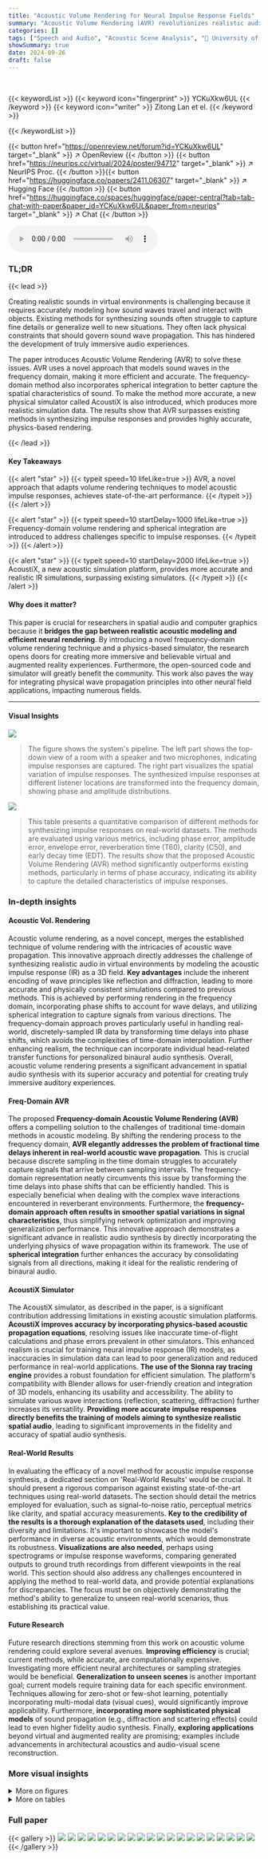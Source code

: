 ```yaml
---
title: "Acoustic Volume Rendering for Neural Impulse Response Fields"
summary: "Acoustic Volume Rendering (AVR) revolutionizes realistic audio synthesis by adapting volume rendering to model acoustic impulse responses, achieving state-of-the-art performance in novel pose synthesi..."
categories: []
tags: ["Speech and Audio", "Acoustic Scene Analysis", "🏢 University of Pennsylvania",]
showSummary: true
date: 2024-09-26
draft: false
---
```


<br>

{{< keywordList >}}
{{< keyword icon="fingerprint" >}} YCKuXkw6UL {{< /keyword >}}
{{< keyword icon="writer" >}} Zitong Lan et el. {{< /keyword >}}
 
{{< /keywordList >}}

{{< button href="https://openreview.net/forum?id=YCKuXkw6UL" target="_blank" >}}
↗ OpenReview
{{< /button >}}
{{< button href="https://neurips.cc/virtual/2024/poster/94712" target="_blank" >}}
↗ NeurIPS Proc.
{{< /button >}}{{< button href="https://huggingface.co/papers/2411.06307" target="_blank" >}}
↗ Hugging Face
{{< /button >}}
{{< button href="https://huggingface.co/spaces/huggingface/paper-central?tab=tab-chat-with-paper&paper_id=YCKuXkw6UL&paper_from=neurips" target="_blank" >}}
↗ Chat
{{< /button >}}



<audio controls>
    <source src="https://ai-paper-reviewer.com/YCKuXkw6UL/podcast.wav" type="audio/wav">
    Your browser does not support the audio element.
</audio>


### TL;DR


{{< lead >}}

Creating realistic sounds in virtual environments is challenging because it requires accurately modeling how sound waves travel and interact with objects.  Existing methods for synthesizing sounds often struggle to capture fine details or generalize well to new situations. They often lack physical constraints that should govern sound wave propagation. This has hindered the development of truly immersive audio experiences.

The paper introduces Acoustic Volume Rendering (AVR) to solve these issues. AVR uses a novel approach that models sound waves in the frequency domain, making it more efficient and accurate. The frequency-domain method also incorporates spherical integration to better capture the spatial characteristics of sound. To make the method more accurate, a new physical simulator called AcoustiX is also introduced, which produces more realistic simulation data. The results show that AVR surpasses existing methods in synthesizing impulse responses and provides highly accurate, physics-based rendering.

{{< /lead >}}


#### Key Takeaways

{{< alert "star" >}}
{{< typeit speed=10 lifeLike=true >}} AVR, a novel approach that adapts volume rendering techniques to model acoustic impulse responses, achieves state-of-the-art performance. {{< /typeit >}}
{{< /alert >}}

{{< alert "star" >}}
{{< typeit speed=10 startDelay=1000 lifeLike=true >}} Frequency-domain volume rendering and spherical integration are introduced to address challenges specific to impulse responses. {{< /typeit >}}
{{< /alert >}}

{{< alert "star" >}}
{{< typeit speed=10 startDelay=2000 lifeLike=true >}} AcoustiX, a new acoustic simulation platform, provides more accurate and realistic IR simulations, surpassing existing simulators. {{< /typeit >}}
{{< /alert >}}

#### Why does it matter?
This paper is crucial for researchers in spatial audio and computer graphics because it **bridges the gap between realistic acoustic modeling and efficient neural rendering**. By introducing a novel frequency-domain volume rendering technique and a physics-based simulator, the research opens doors for creating more immersive and believable virtual and augmented reality experiences.  Furthermore, the open-sourced code and simulator will greatly benefit the community. This work also paves the way for integrating physical wave propagation principles into other neural field applications, impacting numerous fields.

------
#### Visual Insights



![](https://ai-paper-reviewer.com/YCKuXkw6UL/figures_1_1.jpg)

> The figure shows the system's pipeline. The left part shows the top-down view of a room with a speaker and two microphones, indicating impulse responses are captured. The right part visualizes the spatial variation of impulse responses. The synthesized impulse responses at different listener locations are transformed into the frequency domain, showing phase and amplitude distributions.





![](https://ai-paper-reviewer.com/YCKuXkw6UL/tables_6_1.jpg)

> This table presents a quantitative comparison of different methods for synthesizing impulse responses on real-world datasets.  The methods are evaluated using various metrics, including phase error, amplitude error, envelope error, reverberation time (T60), clarity (C50), and early decay time (EDT).  The results show that the proposed Acoustic Volume Rendering (AVR) method significantly outperforms existing methods, particularly in terms of phase accuracy, indicating its ability to capture the detailed characteristics of impulse responses.





### In-depth insights


#### Acoustic Vol. Rendering
Acoustic volume rendering, as a novel concept, merges the established technique of volume rendering with the intricacies of acoustic wave propagation.  This innovative approach directly addresses the challenge of synthesizing realistic audio in virtual environments by modeling the acoustic impulse response (IR) as a 3D field. **Key advantages** include the inherent encoding of wave principles like reflection and diffraction, leading to more accurate and physically consistent simulations compared to previous methods.  This is achieved by performing rendering in the frequency domain, incorporating phase shifts to account for wave delays, and utilizing spherical integration to capture signals from various directions.  The frequency-domain approach proves particularly useful in handling real-world, discretely-sampled IR data by transforming time delays into phase shifts, which avoids the complexities of time-domain interpolation.  Further enhancing realism, the technique can incorporate individual head-related transfer functions for personalized binaural audio synthesis. Overall, acoustic volume rendering presents a significant advancement in spatial audio synthesis with its superior accuracy and potential for creating truly immersive auditory experiences.

#### Freq-Domain AVR
The proposed **Frequency-domain Acoustic Volume Rendering (AVR)** offers a compelling solution to the challenges of traditional time-domain methods in acoustic modeling.  By shifting the rendering process to the frequency domain, **AVR elegantly addresses the problem of fractional time delays inherent in real-world acoustic wave propagation**. This is crucial because discrete sampling in the time domain struggles to accurately capture signals that arrive between sampling intervals. The frequency-domain representation neatly circumvents this issue by transforming the time delays into phase shifts that can be efficiently handled. This is especially beneficial when dealing with the complex wave interactions encountered in reverberant environments. Furthermore, the **frequency-domain approach often results in smoother spatial variations in signal characteristics**, thus simplifying network optimization and improving generalization performance.  This innovative approach demonstrates a significant advance in realistic audio synthesis by directly incorporating the underlying physics of wave propagation within its framework. The use of **spherical integration** further enhances the accuracy by consolidating signals from all directions, making it ideal for the realistic rendering of binaural audio.

#### AcoustiX Simulator
The AcoustiX simulator, as described in the paper, is a significant contribution addressing limitations in existing acoustic simulation platforms.  **AcoustiX improves accuracy by incorporating physics-based acoustic propagation equations**, resolving issues like inaccurate time-of-flight calculations and phase errors prevalent in other simulators. This enhanced realism is crucial for training neural impulse response (IR) models, as inaccuracies in simulation data can lead to poor generalization and reduced performance in real-world applications.  **The use of the Sionna ray tracing engine** provides a robust foundation for efficient simulation.  The platform's compatibility with Blender allows for user-friendly creation and integration of 3D models, enhancing its usability and accessibility. The ability to simulate various wave interactions (reflection, scattering, diffraction) further increases its versatility.  **Providing more accurate impulse responses directly benefits the training of models aiming to synthesize realistic spatial audio**, leading to significant improvements in the fidelity and accuracy of spatial audio synthesis.

#### Real-World Results
In evaluating the efficacy of a novel method for acoustic impulse response synthesis, a dedicated section on 'Real-World Results' would be crucial.  It should present a rigorous comparison against existing state-of-the-art techniques using real-world datasets. The section should detail the metrics employed for evaluation, such as signal-to-noise ratio, perceptual metrics like clarity, and spatial accuracy measurements.  **Key to the credibility of the results is a thorough explanation of the datasets used**, including their diversity and limitations. It's important to showcase the model's performance in diverse acoustic environments, which would demonstrate its robustness. **Visualizations are also needed**, perhaps using spectrograms or impulse response waveforms, comparing generated outputs to ground truth recordings from different viewpoints in the real world. This section should also address any challenges encountered in applying the method to real-world data, and provide potential explanations for discrepancies.  The focus must be on objectively demonstrating the method's ability to generalize to unseen real-world scenarios, thus establishing its practical value.

#### Future Research
Future research directions stemming from this work on acoustic volume rendering could explore several avenues. **Improving efficiency** is crucial; current methods, while accurate, are computationally expensive.  Investigating more efficient neural architectures or sampling strategies would be beneficial.  **Generalization to unseen scenes** is another important goal; current models require training data for each specific environment.  Techniques allowing for zero-shot or few-shot learning, potentially incorporating multi-modal data (visual cues), would significantly improve applicability.  Furthermore, **incorporating more sophisticated physical models** of sound propagation (e.g., diffraction and scattering effects) could lead to even higher fidelity audio synthesis.  Finally, **exploring applications** beyond virtual and augmented reality are promising; examples include advancements in architectural acoustics and audio-visual scene reconstruction.


### More visual insights

<details>
<summary>More on figures
</summary>


![](https://ai-paper-reviewer.com/YCKuXkw6UL/figures_1_2.jpg)

> This figure compares the accuracy of time-of-flight estimations between SoundSpaces 2.0 and the proposed AcoustiX simulator.  It plots simulated time-of-flight against the ground truth time-of-flight for varying emitter-listener distances.  The results show that SoundSpaces 2.0 has significant errors, especially at shorter distances, whereas AcoustiX provides far more accurate estimations, demonstrating its improved simulation capabilities.


![](https://ai-paper-reviewer.com/YCKuXkw6UL/figures_4_1.jpg)

> This figure illustrates the pipeline of the proposed Acoustic Volume Rendering (AVR) method. It shows how the method works step by step, starting from sampling points along a ray from the microphone to obtaining the final rendered impulse response. The key steps include querying a neural network to get signals and density, applying time delay to account for wave propagation, performing acoustic volume rendering for each ray, and integrating signals from all directions using a gain pattern to get the final impulse response. The figure provides a clear visualization of the entire process, making it easier to understand the core idea of the AVR method.


![](https://ai-paper-reviewer.com/YCKuXkw6UL/figures_6_1.jpg)

> This figure compares the spatial distribution of signals (both amplitude and phase) generated by different methods against the ground truth. The comparison is done across three different datasets: MeshRIR and two simulated environments. The visualization shows that the proposed method (AVR) accurately captures the signal distribution, unlike existing methods (NAF and INRAS) that fail to capture the detailed characteristics.


![](https://ai-paper-reviewer.com/YCKuXkw6UL/figures_7_1.jpg)

> The figure shows the model's ability to synthesize impulse responses at novel listener positions based on observations from a speaker.  The left panel depicts the general process, where observations from different positions are used to construct an impulse response field. The right panel shows a visualization of the spatial variation of impulse responses, which is visualized in the frequency domain to highlight phase and amplitude at specific wavelengths. The visualization helps demonstrate how the proposed method can accurately capture spatial variation of impulse responses. 


![](https://ai-paper-reviewer.com/YCKuXkw6UL/figures_7_2.jpg)

> This figure compares the spatial distribution of signals from different methods (NAF, INRAS, AVR, and Ground Truth) on the MeshRIR dataset and two simulated environments.  It visualizes the amplitude and phase of the impulse responses across different spatial locations. The comparison highlights that AVR accurately captures the detailed signal characteristics, unlike NAF and INRAS which struggle to represent the spatial signal variations properly. This demonstrates the superior performance of AVR in modeling the complex spatial variations of impulse responses.


![](https://ai-paper-reviewer.com/YCKuXkw6UL/figures_15_1.jpg)

> This figure illustrates the Acoustic Volume Rendering pipeline proposed by the authors. It depicts the process of generating acoustic impulse responses by sampling points along rays, applying time delays for wave propagation, performing volume rendering, and integrating signals from all directions using spherical integration.


![](https://ai-paper-reviewer.com/YCKuXkw6UL/figures_15_2.jpg)

> This figure compares the spatial distribution of acoustic signals generated by different methods (NAF, INRAS, AV-NeRF, and the proposed method) with ground truth on MeshRIR and simulated environments. It visualizes both amplitude and phase distributions in the frequency domain, highlighting the superior accuracy and detail of the proposed method in capturing the complex spatial variations of acoustic signals.


![](https://ai-paper-reviewer.com/YCKuXkw6UL/figures_16_1.jpg)

> This figure shows an example of a simulated impulse response generated by AcoustiX, the acoustic simulation platform developed by the authors.  The waveform depicts the time-varying signal received at a listener's position, showcasing the complex interactions of sound with the environment (reflections, scattering, diffraction). The initial, strong peak represents the direct sound arrival from the source, while the subsequent oscillations and decay illustrate the effects of environmental reflections and reverberation.  The figure highlights the ability of AcoustiX to generate realistic and detailed impulse responses.


</details>




<details>
<summary>More on tables
</summary>


![](https://ai-paper-reviewer.com/YCKuXkw6UL/tables_8_1.jpg)
> This table presents a quantitative comparison of the proposed Acoustic Volume Rendering (AVR) method against several baseline methods on real-world datasets.  The evaluation metrics assess various aspects of impulse response synthesis accuracy, including phase and amplitude errors, envelope error, reverberation time, clarity, and early decay time. The results demonstrate AVR's significant performance advantage over existing techniques, particularly in accurately capturing the phase information of the impulse responses.

![](https://ai-paper-reviewer.com/YCKuXkw6UL/tables_8_2.jpg)
> This table presents a quantitative comparison of different methods for synthesizing impulse responses on real-world datasets.  The methods are evaluated using several metrics, including phase error, amplitude error, envelope error, reverberation time (T60), clarity (C50), and early decay time (EDT). The results show that the proposed Acoustic Volume Rendering (AVR) method significantly outperforms existing methods across all metrics.  The exceptionally high phase error of other methods indicates their failure to accurately model phase information in the synthesized impulse responses.

![](https://ai-paper-reviewer.com/YCKuXkw6UL/tables_9_1.jpg)
> This table presents a quantitative comparison of different methods for synthesizing impulse responses on real-world datasets.  The methods are evaluated using several metrics, including phase and amplitude errors, envelope error, reverberation time (T60), clarity (C50), and early decay time (EDT).  The results show that the proposed Acoustic Volume Rendering (AVR) method significantly outperforms existing state-of-the-art methods, particularly in terms of phase accuracy. The high random phase error (1.62) for other methods indicates a failure to learn valid phase information, highlighting the unique capability of AVR.

![](https://ai-paper-reviewer.com/YCKuXkw6UL/tables_15_1.jpg)
> This table presents a quantitative comparison of different methods for synthesizing impulse responses on real-world datasets.  The methods are evaluated using several metrics, including phase error, amplitude error, envelope error, reverberation time (T60), clarity (C50), and early decay time (EDT).  Lower values indicate better performance. The results demonstrate that Acoustic Volume Rendering (AVR) significantly outperforms existing state-of-the-art methods, particularly in terms of phase accuracy.

</details>




### Full paper

{{< gallery >}}
<img src="https://ai-paper-reviewer.com/YCKuXkw6UL/1.png" class="grid-w50 md:grid-w33 xl:grid-w25" />
<img src="https://ai-paper-reviewer.com/YCKuXkw6UL/2.png" class="grid-w50 md:grid-w33 xl:grid-w25" />
<img src="https://ai-paper-reviewer.com/YCKuXkw6UL/3.png" class="grid-w50 md:grid-w33 xl:grid-w25" />
<img src="https://ai-paper-reviewer.com/YCKuXkw6UL/4.png" class="grid-w50 md:grid-w33 xl:grid-w25" />
<img src="https://ai-paper-reviewer.com/YCKuXkw6UL/5.png" class="grid-w50 md:grid-w33 xl:grid-w25" />
<img src="https://ai-paper-reviewer.com/YCKuXkw6UL/6.png" class="grid-w50 md:grid-w33 xl:grid-w25" />
<img src="https://ai-paper-reviewer.com/YCKuXkw6UL/7.png" class="grid-w50 md:grid-w33 xl:grid-w25" />
<img src="https://ai-paper-reviewer.com/YCKuXkw6UL/8.png" class="grid-w50 md:grid-w33 xl:grid-w25" />
<img src="https://ai-paper-reviewer.com/YCKuXkw6UL/9.png" class="grid-w50 md:grid-w33 xl:grid-w25" />
<img src="https://ai-paper-reviewer.com/YCKuXkw6UL/10.png" class="grid-w50 md:grid-w33 xl:grid-w25" />
<img src="https://ai-paper-reviewer.com/YCKuXkw6UL/11.png" class="grid-w50 md:grid-w33 xl:grid-w25" />
<img src="https://ai-paper-reviewer.com/YCKuXkw6UL/12.png" class="grid-w50 md:grid-w33 xl:grid-w25" />
<img src="https://ai-paper-reviewer.com/YCKuXkw6UL/13.png" class="grid-w50 md:grid-w33 xl:grid-w25" />
<img src="https://ai-paper-reviewer.com/YCKuXkw6UL/14.png" class="grid-w50 md:grid-w33 xl:grid-w25" />
<img src="https://ai-paper-reviewer.com/YCKuXkw6UL/15.png" class="grid-w50 md:grid-w33 xl:grid-w25" />
<img src="https://ai-paper-reviewer.com/YCKuXkw6UL/16.png" class="grid-w50 md:grid-w33 xl:grid-w25" />
<img src="https://ai-paper-reviewer.com/YCKuXkw6UL/17.png" class="grid-w50 md:grid-w33 xl:grid-w25" />
<img src="https://ai-paper-reviewer.com/YCKuXkw6UL/18.png" class="grid-w50 md:grid-w33 xl:grid-w25" />
<img src="https://ai-paper-reviewer.com/YCKuXkw6UL/19.png" class="grid-w50 md:grid-w33 xl:grid-w25" />
<img src="https://ai-paper-reviewer.com/YCKuXkw6UL/20.png" class="grid-w50 md:grid-w33 xl:grid-w25" />
{{< /gallery >}}
